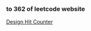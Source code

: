 ### to 362 of leetcode website

[Design Hit Counter](https://leetcode-cn.com/problems/design-hit-counter/)